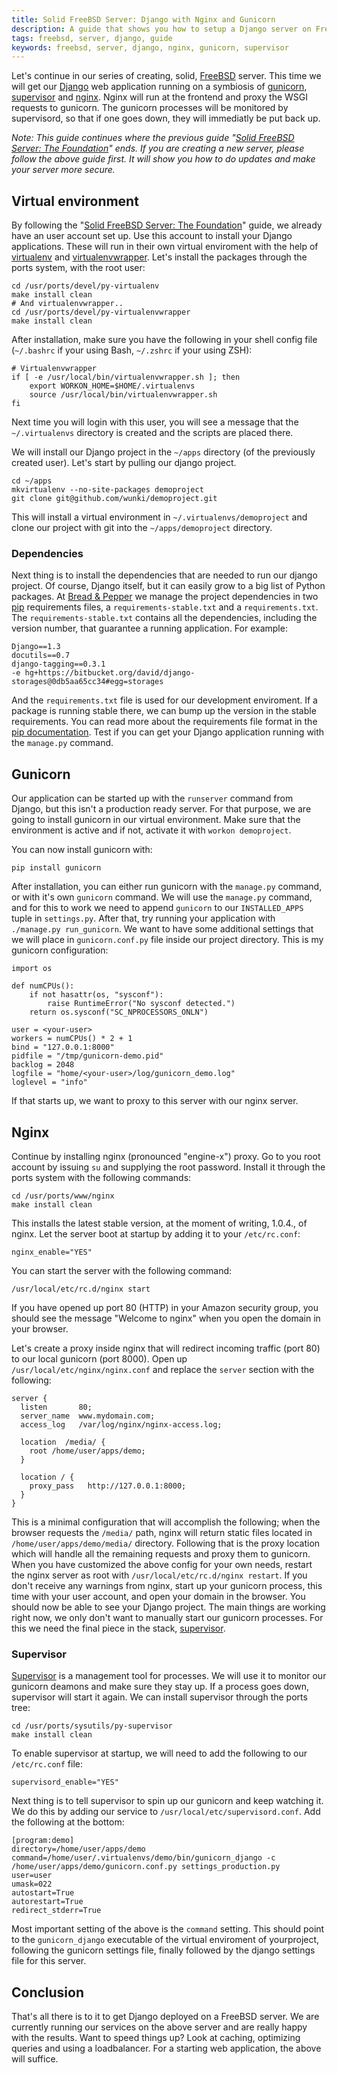 ```yaml
---
title: Solid FreeBSD Server: Django with Nginx and Gunicorn
description: A guide that shows you how to setup a Django server on FreeBSD with the help of Nginx and Gunicorn.
tags: freebsd, server, django, guide
keywords: freebsd, server, django, nginx, gunicorn, supervisor
---
```


Let's continue in our series of creating, solid, [FreeBSD] server. This time we will get our [Django] web application running on a symbiosis of [gunicorn], [supervisor] and [nginx]. Nginx will run at the frontend and proxy the WSGI requests to gunicorn. The gunicorn processes will be monitored by supervisord, so that if one goes down, they will immediatly be put back up.

_Note: This guide continues where the previous guide "[Solid FreeBSD Server: The Foundation]" ends. If you are creating a new  server, please follow the above guide first. It will show you how to do updates and make your server more secure._

[FreeBSD]: http://www.freebsd.org
[Django]: http://www.djangoproject.com
[gunicorn]: http://gunicorn.org/
[supervisor]: http://supervisord.org/
[nginx]: http://nginx.org/
[Solid FreeBSD Server: The Foundation]: http://www.wunki.org/guides/2011/04/05/solid-freebsd-server-foundation.html

## Virtual environment

By following the "[Solid FreeBSD Server: The Foundation]" guide, we already have an user account set up. Use this account to install your Django applications. These will run in their own virtual enviroment with the help of [virtualenv] and [virtualenvwrapper]. Let's install the packages through the ports system, with the root user:

	cd /usr/ports/devel/py-virtualenv
	make install clean
	# And virtualenvwrapper..
	cd /usr/ports/devel/py-virtualenvwrapper
	make install clean

After installation, make sure you have the following in your shell config file (``~/.bashrc`` if your using Bash, ``~/.zshrc`` if your using ZSH):

	# Virtualenvwrapper
	if [ -e /usr/local/bin/virtualenvwrapper.sh ]; then
  		export WORKON_HOME=$HOME/.virtualenvs
  		source /usr/local/bin/virtualenvwrapper.sh
	fi

Next time you will login with this user, you will see a message that the ``~/.virtualenvs`` directory is created and the scripts are placed there.

[virtualenv]: http://pypi.python.org/pypi/virtualenv
[virtualenvwrapper]: http://www.doughellmann.com/projects/virtualenvwrapper/

We will install our Django project in the ``~/apps`` directory (of the previously created user). Let's start by pulling our django project.

	cd ~/apps
	mkvirtualenv --no-site-packages demoproject
	git clone git@github.com/wunki/demoproject.git

This will install a virtual environment in ``~/.virtualenvs/demoproject`` and clone our project with git into the ``~/apps/demoproject`` directory.

### Dependencies

Next thing is to install the dependencies that are needed to run our django project. Of course, Django itself, but it can easily grow to a big list of Python packages. At [Bread & Pepper] we manage the project dependencies in two [pip] requirements files, a ``requirements-stable.txt`` and a ``requirements.txt``. The ``requirements-stable.txt`` contains all the dependencies, including the version number, that guarantee a running application. For example:
	
	Django==1.3
	docutils==0.7
	django-tagging==0.3.1
	-e hg+https://bitbucket.org/david/django-storages@0db5aa65cc34#egg=storages

And the ``requirements.txt`` file is used for our development enviroment. If a package is running stable there, we can bump up the version in the stable requirements. You can read more about the requirements file format in the [pip documentation]. Test if you can get your Django application running with the ``manage.py`` command.

[Bread & Pepper]: http://www.breadandpepper.com
[pip]: http://www.pip-installer.org/en/latest/index.html
[pip documentation]: http://www.pip-installer.org/en/latest/requirement-format.html

## Gunicorn

Our application can be started up with the ``runserver`` command from Django, but this isn't a production ready server. For that purpose, we are going to install gunicorn in our virtual environment. Make sure that the environment is active and if not, activate it with ``workon demoproject``.

You can now install gunicorn with:

	pip install gunicorn

After installation, you can either run gunicorn with the ``manage.py`` command, or with it's own ``gunicorn`` command. We will use the ``manage.py`` command, and for this to work we need to append ``gunicorn`` to our ``INSTALLED_APPS`` tuple in ``settings.py``. After that, try running your application with ``./manage.py run_gunicorn``. We want to have some additional settings that we will place in ``gunicorn.conf.py`` file inside our project directory. This is my gunicorn configuration:

~~~ {.python}
import os

def numCPUs():
    if not hasattr(os, "sysconf"):
        raise RuntimeError("No sysconf detected.")
    return os.sysconf("SC_NPROCESSORS_ONLN")

user = <your-user>
workers = numCPUs() * 2 + 1
bind = "127.0.0.1:8000"
pidfile = "/tmp/gunicorn-demo.pid"
backlog = 2048
logfile = "home/<your-user>/log/gunicorn_demo.log"
loglevel = "info"
~~~

If that starts up, we want to proxy to this server with our nginx server.

## Nginx

Continue by installing nginx (pronounced "engine-x") proxy. Go to you root account by issuing ``su`` and supplying the root password. Install it through the ports system with the following commands:

	cd /usr/ports/www/nginx
	make install clean

This installs the latest stable version, at the moment of writing, 1.0.4., of nginx. Let the server boot at startup by adding it to your ``/etc/rc.conf``:

	nginx_enable="YES"

You can start the server with the following command:

	/usr/local/etc/rc.d/nginx start

If you have opened up port 80 (HTTP) in your Amazon security group, you should see the message "Welcome to nginx" when you open the domain in your browser.

Let's create a proxy inside nginx that will redirect incoming traffic (port 80) to our local gunicorn (port 8000). Open up ``/usr/local/etc/nginx/nginx.conf`` and replace the ``server`` section with the following:

~~~
server {
  listen       80;
  server_name  www.mydomain.com;
  access_log   /var/log/nginx/nginx-access.log;
		
  location  /media/ {
    root /home/user/apps/demo;
  }
  
  location / {
    proxy_pass   http://127.0.0.1:8000;
  }
}
~~~

This is a minimal configuration that will accomplish the following; when the browser requests the ``/media/`` path, nginx will return static files located in ``/home/user/apps/demo/media/`` directory. Following that is the proxy location which will handle all the remaining requests and proxy them to gunicorn. When you have customized the above config for your own needs, restart the nginx server as root with ``/usr/local/etc/rc.d/nginx restart``. If you don't receive any warnings from nginx, start up your gunicorn process, this time with your user account, and open your domain in the browser. You should now be able to see your Django project. The main things are working right now, we only don't want to manually start our gunicorn processes. For this we need the final piece in the stack, [supervisor].

[supervisor]: http://supervisord.org/ "Supervisor homepage"

### Supervisor

[Supervisor] is a management tool for processes. We will use it to monitor our gunicorn deamons and make sure they stay up. If a process goes down, supervisor will start it again. We can install supervisor through the ports tree:

	cd /usr/ports/sysutils/py-supervisor
	make install clean

[supervisor]: http://supervisord.org/ "Supervisor homepage"

To enable supervisor at startup, we will need to add the following to our ``/etc/rc.conf`` file:

	supervisord_enable="YES"

Next thing is to tell supervisor to spin up our gunicorn and keep watching it. We do this by adding our service to ``/usr/local/etc/supervisord.conf``. Add the following at the bottom:

	[program:demo]
	directory=/home/user/apps/demo
	command=/home/user/.virtualenvs/demo/bin/gunicorn_django -c /home/user/apps/demo/gunicorn.conf.py settings_production.py
	user=user
	umask=022
	autostart=True
	autorestart=True
	redirect_stderr=True

Most important setting of the above is the ``command`` setting. This should point to the ``gunicorn_django`` executable of the virtual enviroment of yourproject, following the gunicorn settings file, finally followed by the django settings file for this server.

## Conclusion

That's all there is to it to get Django deployed on a FreeBSD server. We are currently running our services on the above server and are really happy with the results. Want to speed things up? Look at caching, optimizing queries and using a loadbalancer. For a starting web application, the above will suffice.
